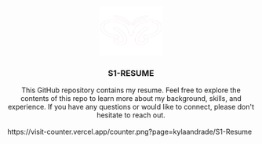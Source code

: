 <a name="readme-top">

<br/>

<br />
<div align="center">
  <a href="https://github.com/kylaandrade/">
    <img src="./assets/img/logo.png" alt="Nyebe" width="130" height="100">
  </a>
  <h3 align="center">S1-RESUME</h3>
</div>
<div align="center">
  This GitHub repository contains my resume. Feel free to explore the contents of this repo to learn more about my background, skills, and experience. If you have any questions or would like to connect, please don't hesitate to reach out.
</div>

<br />
https://visit-counter.vercel.app/counter.png?page=kylaandrade/S1-Resume